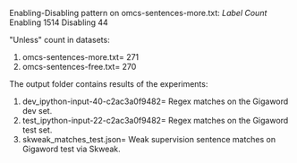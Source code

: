 Enabling-Disabling pattern on omcs-sentences-more.txt:
_Label         Count_
Enabling      1514
Disabling      44

"Unless" count in datasets:
1. omcs-sentences-more.txt= 271
2. omcs-sentences-free.txt= 270

The output folder contains results of the experiments:
1. dev_ipython-input-40-c2ac3a0f9482= Regex matches on the Gigaword dev set.
2. test_ipython-input-22-c2ac3a0f9482= Regex matches on the Gigaword test set.
3. skweak_matches_test.json= Weak supervision sentence matches on Gigaword test via Skweak.

